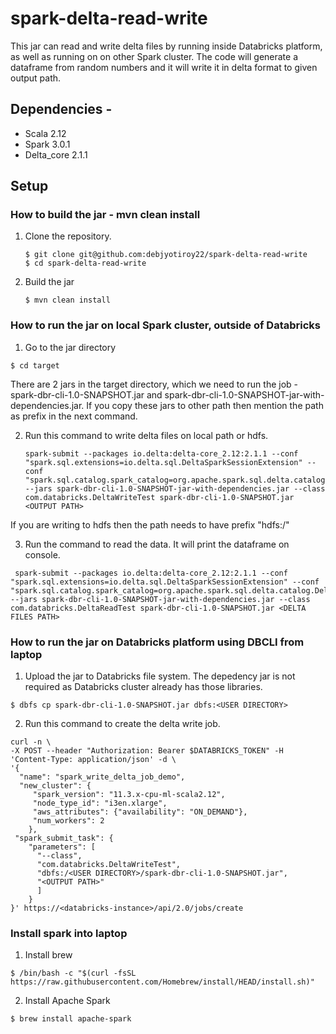 # spark-delta-read-write

This jar can read and write delta files by running inside Databricks platform, as well as running on on other Spark cluster. The code will generate a dataframe from random numbers and it will write it in delta format to given output path.

## Dependencies - 
* Scala 2.12
* Spark 3.0.1
* Delta_core 2.1.1


## Setup
### How to build the jar - mvn clean install
1. Clone the repository.

   ```shell
   $ git clone git@github.com:debjyotiroy22/spark-delta-read-write
   $ cd spark-delta-read-write
   ```

2. Build the jar

   ```shell
   $ mvn clean install
   ```

 ### How to run the jar on local Spark cluster, outside of Databricks
 1. Go to the jar directory

   ```shell
   $ cd target
   ```
   There are 2 jars in the target directory, which we need to run the job - spark-dbr-cli-1.0-SNAPSHOT.jar and spark-dbr-cli-1.0-SNAPSHOT-jar-with-dependencies.jar. If you copy these jars to other path then mention the path as prefix in the next command.
   
2. Run this command to write delta files on local path or hdfs.
 
   ```shell
   spark-submit --packages io.delta:delta-core_2.12:2.1.1 --conf "spark.sql.extensions=io.delta.sql.DeltaSparkSessionExtension" --conf "spark.sql.catalog.spark_catalog=org.apache.spark.sql.delta.catalog.DeltaCatalog" --jars spark-dbr-cli-1.0-SNAPSHOT-jar-with-dependencies.jar --class com.databricks.DeltaWriteTest spark-dbr-cli-1.0-SNAPSHOT.jar <OUTPUT PATH> 
   ```
 If you are writing to hdfs then the path needs to have prefix "hdfs:/"
 
3. Run the command to read the data. It will print the dataframe on console.

  ```shell
   spark-submit --packages io.delta:delta-core_2.12:2.1.1 --conf "spark.sql.extensions=io.delta.sql.DeltaSparkSessionExtension" --conf "spark.sql.catalog.spark_catalog=org.apache.spark.sql.delta.catalog.DeltaCatalog" --jars spark-dbr-cli-1.0-SNAPSHOT-jar-with-dependencies.jar --class com.databricks.DeltaReadTest spark-dbr-cli-1.0-SNAPSHOT.jar <DELTA FILES PATH> 
   ```
 
 ### How to run the jar on Databricks platform using DBCLI from laptop
 1. Upload the jar to Databricks file system. The depedency jar is not required as Databricks cluster already has those libraries.

   ```shell
   $ dbfs cp spark-dbr-cli-1.0-SNAPSHOT.jar dbfs:<USER DIRECTORY>
   ```
 
 2. Run this command to create the delta write job.
 
   ```shell
   curl -n \
-X POST --header "Authorization: Bearer $DATABRICKS_TOKEN" -H 'Content-Type: application/json' -d \
'{
     "name": "spark_write_delta_job_demo",
     "new_cluster": {
        "spark_version": "11.3.x-cpu-ml-scala2.12",
        "node_type_id": "i3en.xlarge",
        "aws_attributes": {"availability": "ON_DEMAND"},
        "num_workers": 2
       },
    "spark_submit_task": {
       "parameters": [ 
         "--class",
         "com.databricks.DeltaWriteTest",
         "dbfs:/<USER DIRECTORY>/spark-dbr-cli-1.0-SNAPSHOT.jar",
         "<OUTPUT PATH>"
         ]
       }
}' https://<databricks-instance>/api/2.0/jobs/create
   ```
 
 ### Install spark into laptop
 1. Install brew
   
   ```shell
   $ /bin/bash -c "$(curl -fsSL https://raw.githubusercontent.com/Homebrew/install/HEAD/install.sh)"
   ```
 2. Install Apache Spark
 
   ```shell
   $ brew install apache-spark
   ```

